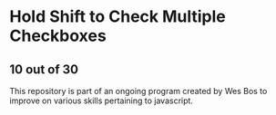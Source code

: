 # Hold Shift to Check Multiple Checkboxes
## 10 out of 30
This repository is part of an ongoing program created by Wes Bos to improve on various skills pertaining to javascript.
